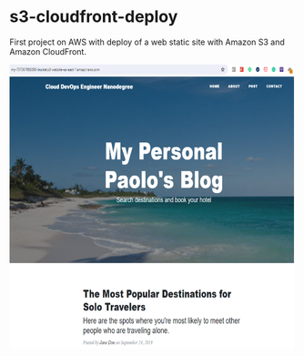 # s3-cloudfront-deploy
First project on AWS with deploy of a web static site with Amazon S3 and Amazon CloudFront.


<img src="https://github.com/sysadmin91/s3-cloudfront-deploy/blob/main/Project1_AWS.PNG" alt="microfocus" width="500" height="500"/>
